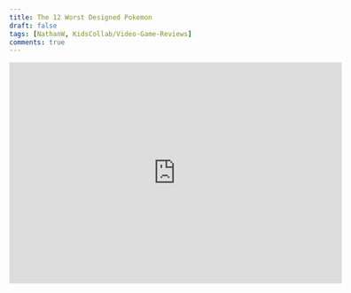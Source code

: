 ```yaml
---
title: The 12 Worst Designed Pokemon
draft: false
tags: [NathanW, KidsCollab/Video-Game-Reviews]
comments: true
---
```


<iframe src="https://docs.google.com/presentation/d/178Q3PaS4jgQTLTvbzogimZaFsVrWO8_sKFxJ5uwiQ6I/present" style="border:0px #ffffff none;" name="myiFrame" scrolling="no" frameborder="1" marginheight="0px" marginwidth="0px" height="400px" width="600px" allowfullscreen></iframe>
